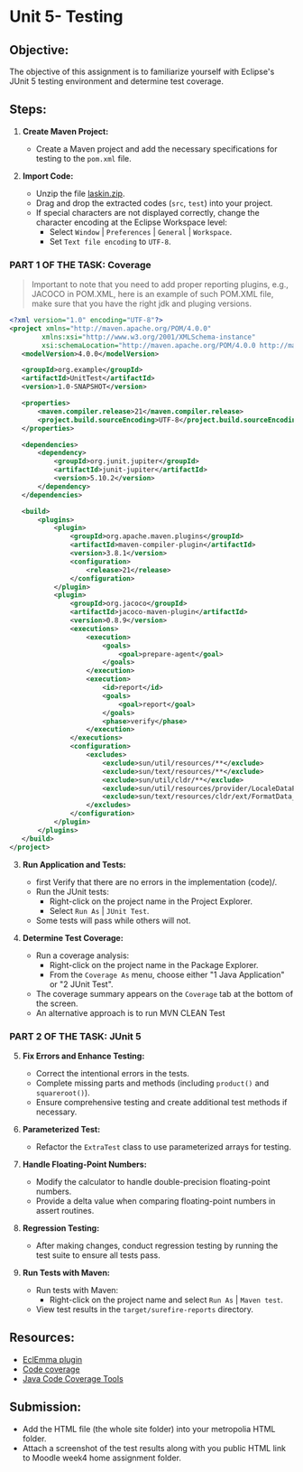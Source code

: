 # Unit 5- Testing

## Objective:
The objective of this assignment is to familiarize yourself with Eclipse's JUnit 5 testing environment and determine test coverage.

## Steps:
1. **Create Maven Project:**
   - Create a Maven project and add the necessary specifications for testing to the `pom.xml` file.

2. **Import Code:**
   - Unzip the file [laskin.zip](https://users.metropolia.fi/~amirdi/OTP1/Laskin5.zip).
   - Drag and drop the extracted codes (`src`, `test`) into your project.
   - If special characters are not displayed correctly, change the character encoding at the Eclipse Workspace level:
     - Select `Window` | `Preferences` | `General` | `Workspace`.
     - Set `Text file encoding` to `UTF-8`.

### PART 1 OF THE TASK: Coverage

> Important to note that you need to add proper reporting plugins, e.g., JACOCO in POM.XML, here is an example of such POM.XML file, make sure that you have the
right jdk and pluging versions.
 ```xml
<?xml version="1.0" encoding="UTF-8"?>
<project xmlns="http://maven.apache.org/POM/4.0.0"
         xmlns:xsi="http://www.w3.org/2001/XMLSchema-instance"
         xsi:schemaLocation="http://maven.apache.org/POM/4.0.0 http://maven.apache.org/xsd/maven-4.0.0.xsd">
    <modelVersion>4.0.0</modelVersion>

    <groupId>org.example</groupId>
    <artifactId>UnitTest</artifactId>
    <version>1.0-SNAPSHOT</version>

    <properties>
        <maven.compiler.release>21</maven.compiler.release>
        <project.build.sourceEncoding>UTF-8</project.build.sourceEncoding>
    </properties>

    <dependencies>
        <dependency>
            <groupId>org.junit.jupiter</groupId>
            <artifactId>junit-jupiter</artifactId>
            <version>5.10.2</version>
        </dependency>
    </dependencies>

    <build>
        <plugins>
            <plugin>
                <groupId>org.apache.maven.plugins</groupId>
                <artifactId>maven-compiler-plugin</artifactId>
                <version>3.8.1</version>
                <configuration>
                    <release>21</release>
                </configuration>
            </plugin>
            <plugin>
                <groupId>org.jacoco</groupId>
                <artifactId>jacoco-maven-plugin</artifactId>
                <version>0.8.9</version>
                <executions>
                    <execution>
                        <goals>
                            <goal>prepare-agent</goal>
                        </goals>
                    </execution>
                    <execution>
                        <id>report</id>
                        <goals>
                            <goal>report</goal>
                        </goals>
                        <phase>verify</phase>
                    </execution>
                </executions>
                <configuration>
                    <excludes>
                        <exclude>sun/util/resources/**</exclude>
                        <exclude>sun/text/resources/**</exclude>
                        <exclude>sun/util/cldr/**</exclude>
                        <exclude>sun/util/resources/provider/LocaleDataProvider</exclude>
                        <exclude>sun/text/resources/cldr/ext/FormatData_fi</exclude>
                    </excludes>
                </configuration>
            </plugin>
        </plugins>
    </build>
</project>


```

3. **Run Application and Tests:**
   - first Verify  that there are no errors in the implementation (code)/.
   - Run the JUnit tests:
     - Right-click on the project name in the Project Explorer.
     - Select `Run As` | `JUnit Test`.
   - Some tests will pass while others will not.

4. **Determine Test Coverage:**
   - Run a coverage analysis:
     - Right-click on the project name in the Package Explorer.
     - From the `Coverage As` menu, choose either "1 Java Application" or "2 JUnit Test".
   - The coverage summary appears on the `Coverage` tab at the bottom of the screen.
   - An alternative approach is to run MVN CLEAN Test

### PART 2 OF THE TASK: JUnit 5

5. **Fix Errors and Enhance Testing:**
   - Correct the intentional errors in the tests.
   - Complete missing parts and methods (including `product()` and `squareroot()`).
   - Ensure comprehensive testing and create additional test methods if necessary.

6. **Parameterized Test:**
   - Refactor the `ExtraTest` class to use parameterized arrays for testing.

7. **Handle Floating-Point Numbers:**
   - Modify the calculator to handle double-precision floating-point numbers.
   - Provide a delta value when comparing floating-point numbers in assert routines.

8. **Regression Testing:**
   - After making changes, conduct regression testing by running the test suite to ensure all tests pass.

9. **Run Tests with Maven:**
   - Run tests with Maven:
     - Right-click on the project name and select `Run As` | `Maven test`.
   - View test results in the `target/surefire-reports` directory.

## Resources:
- [EclEmma plugin](http://www.eclemma.org/)
- [Code coverage](http://en.wikipedia.org/wiki/Code_coverage)
- [Java Code Coverage Tools](http://en.wikipedia.org/wiki/Java_Code_Coverage_Tools)

## Submission:
- Add the HTML file (the whole site folder) into your metropolia HTML folder.
- Attach a screenshot of the test results along with you public HTML link to Moodle week4 home assignment folder.
